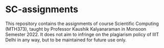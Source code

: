 # SC-assignments
This repository contains the assignments of course Scientific Computing (MTH373), taught by Professor Kaushik Kalyanaraman in Monsoon Semester 2022. It does not aim to infringe on the plagiarism policy of IIIT Delhi in any way, but to be maintained for future use only.
